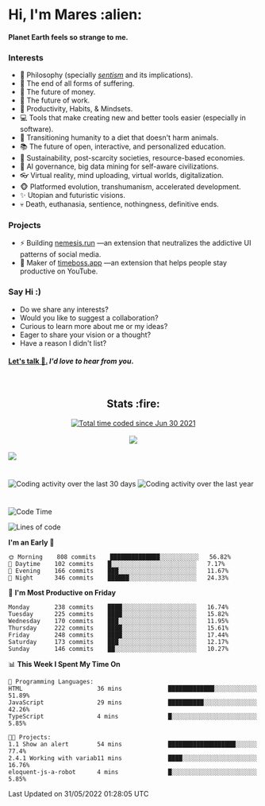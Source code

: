 <h1>Hi, I'm Mares :alien:</h1>

#### Planet Earth feels so strange to me.

### **Interests**

- 🌊 Philosophy (specially [_sentism_][sentismmedium] and its implications).
- 🎯 The end of all forms of suffering.
- 💸 The future of money.
- 💼 The future of work.
- 🧠 Productivity, Habits, & Mindsets.
- 💻 Tools that make creating new and better tools easier (especially in software).
- 🥗 Transitioning humanity to a diet that doesn't harm animals.
- 📚 The future of open, interactive, and personalized education.
- 🌱 Sustainability, post-scarcity societies, resource-based economies.
- 🤖 AI governance, big data mining for self-aware civilizations.
- 👓 Virtual reality, mind uploading, virtual worlds, digitalization.
- 🐵 Platformed evolution, transhumanism, accelerated development.
- ✨ Utopian and futuristic visions.
- 💀 Death, euthanasia, sentience, nothingness, definitive ends.


### **Projects**

- ⚡ Building [nemesis.run](https://nemesis.run) —an extension that neutralizes the addictive UI patterns of social media.
- 💎 Maker of [timeboss.app](https://timeboss.app) —an extension that helps people stay productive on YouTube.


### **Say Hi :)**

- Do we share any interests?
- Would you like to suggest a collaboration?
- Curious to learn more about me or my ideas?
- Eager to share your vision or a thought?
- Have a reason I didn't list?

#### [Let's talk :wave:.](mailto:mareszhar@gmail.com) _I'd love to hear from you_.

[sentismmedium]: https://medium.com/@mareszhar/born-a-prisoner-a-reflection-about-life-its-struggles-and-a-plan-to-escape-d8566ce9b026

<br>

<h2 align="center">Stats :fire:</h2>

<div align="center">
  <a href="https://wakatime.com/@cfdc0e0d-4860-4b62-9ff0-cb659185525e">
    <img src="https://wakatime.com/badge/user/cfdc0e0d-4860-4b62-9ff0-cb659185525e.svg" alt="Total time coded since Jun 30 2021" />
  </a>
</div>

<br>

<!-- 
Add or remove this: 
&dates=B1AAB3FF 
...or this...
&date_format=M%20j%5B%2C%20Y%5D
from the *streak stats URL below* if they get bugged and aren't updating: 
-->

<div align="center">
  <img src="https://github-readme-streak-stats.herokuapp.com?user=mareszhar&theme=black-ice&hide_border=true&stroke=FFFFFF15&ring=DF8FFE&fire=DF8FFE&currStreakLabel=DF8FFE&background=1A232A&currStreakNum=86FFAB&dates=B1AAB3FF&date_format=M%20j%5B%2C%20Y%5D">
</div>

<br>

<img src="https://activity-graph.herokuapp.com/graph?username=mareszhar&theme=nord&bg_color=00000000&color=979797&line=DF8FFE&point=00000000&area=true&hide_border=true">

<br>

<h1></h1>

<img src="https://wakatime.com/share/@mares/5df0ff02-9c79-41b4-b540-51dc9c65a57b.svg" alt="Coding activity over the last 30 days" />
<img src="https://wakatime.com/share/@mares/ea89ba71-f374-40af-930c-e0655909fe37.svg" alt="Coding activity over the last year" />

<h1></h1>

<!--START_SECTION:waka-->
![Code Time](http://img.shields.io/badge/Code%20Time-523%20hrs%2022%20mins-blue)

![Lines of code](https://img.shields.io/badge/From%20Hello%20World%20I%27ve%20Written-134%20Thousand%20lines%20of%20code-blue)

**I'm an Early 🐤** 

```text
🌞 Morning    808 commits    ██████████████░░░░░░░░░░░   56.82% 
🌆 Daytime    102 commits    █░░░░░░░░░░░░░░░░░░░░░░░░   7.17% 
🌃 Evening    166 commits    ███░░░░░░░░░░░░░░░░░░░░░░   11.67% 
🌙 Night      346 commits    ██████░░░░░░░░░░░░░░░░░░░   24.33%

```
📅 **I'm Most Productive on Friday** 

```text
Monday       238 commits    ████░░░░░░░░░░░░░░░░░░░░░   16.74% 
Tuesday      225 commits    ████░░░░░░░░░░░░░░░░░░░░░   15.82% 
Wednesday    170 commits    ███░░░░░░░░░░░░░░░░░░░░░░   11.95% 
Thursday     222 commits    ████░░░░░░░░░░░░░░░░░░░░░   15.61% 
Friday       248 commits    ████░░░░░░░░░░░░░░░░░░░░░   17.44% 
Saturday     173 commits    ███░░░░░░░░░░░░░░░░░░░░░░   12.17% 
Sunday       146 commits    ██░░░░░░░░░░░░░░░░░░░░░░░   10.27%

```


📊 **This Week I Spent My Time On** 

```text
💬 Programming Languages: 
HTML                     36 mins             █████████████░░░░░░░░░░░░   51.89% 
JavaScript               29 mins             ██████████░░░░░░░░░░░░░░░   42.26% 
TypeScript               4 mins              █░░░░░░░░░░░░░░░░░░░░░░░░   5.85%

🐱‍💻 Projects: 
1.1 Show an alert        54 mins             ███████████████████░░░░░░   77.4% 
2.4.1 Working with variab11 mins             ████░░░░░░░░░░░░░░░░░░░░░   16.76% 
eloquent-js-a-robot      4 mins              █░░░░░░░░░░░░░░░░░░░░░░░░   5.85%

```


 Last Updated on 31/05/2022 01:28:05 UTC
<!--END_SECTION:waka-->
